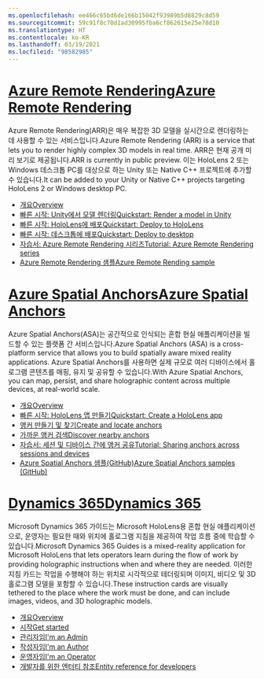 ```yaml
---
ms.openlocfilehash: ee466c65bd6de166b15042f93989b5d8829c8d59
ms.sourcegitcommit: 59c91f8c70d1ad30995fba6cf862615e25e78d10
ms.translationtype: HT
ms.contentlocale: ko-KR
ms.lasthandoff: 03/19/2021
ms.locfileid: "98582985"
---
```

# <a name="azure-remote-rendering"></a>[<span data-ttu-id="4cf65-101">Azure Remote Rendering</span><span class="sxs-lookup"><span data-stu-id="4cf65-101">Azure Remote Rendering</span></span>](#tab/arr)

<span data-ttu-id="4cf65-102">Azure Remote Rendering(ARR)은 매우 복잡한 3D 모델을 실시간으로 렌더링하는 데 사용할 수 있는 서비스입니다.</span><span class="sxs-lookup"><span data-stu-id="4cf65-102">Azure Remote Rendering (ARR) is a service that lets you to render highly complex 3D models in real time.</span></span> <span data-ttu-id="4cf65-103">ARR은 현재 공개 미리 보기로 제공됩니다.</span><span class="sxs-lookup"><span data-stu-id="4cf65-103">ARR is currently in public preview.</span></span> <span data-ttu-id="4cf65-104">이는 HoloLens 2 또는 Windows 데스크톱 PC를 대상으로 하는 Unity 또는 Native C++ 프로젝트에 추가할 수 있습니다.</span><span class="sxs-lookup"><span data-stu-id="4cf65-104">It can be added to your Unity or Native C++ projects targeting HoloLens 2 or Windows desktop PC.</span></span>

* [<span data-ttu-id="4cf65-105">개요</span><span class="sxs-lookup"><span data-stu-id="4cf65-105">Overview</span></span>](/azure/remote-rendering/overview/about) 
* [<span data-ttu-id="4cf65-106">빠른 시작: Unity에서 모델 렌더링</span><span class="sxs-lookup"><span data-stu-id="4cf65-106">Quickstart: Render a model in Unity</span></span>](/azure/remote-rendering/quickstarts/render-model) 
* [<span data-ttu-id="4cf65-107">빠른 시작: HoloLens에 배포</span><span class="sxs-lookup"><span data-stu-id="4cf65-107">Quickstart: Deploy to HoloLens</span></span>](/azure/remote-rendering/quickstarts/deploy-to-hololens) 
* [<span data-ttu-id="4cf65-108">빠른 시작: 데스크톱에 배포</span><span class="sxs-lookup"><span data-stu-id="4cf65-108">Quickstart: Deploy to desktop</span></span>](/azure/remote-rendering/quickstarts/deploy-to-desktop) 
* [<span data-ttu-id="4cf65-109">자습서: Azure Remote Rendering 시리즈</span><span class="sxs-lookup"><span data-stu-id="4cf65-109">Tutorial: Azure Remote Rendering series</span></span>](/azure/remote-rendering/tutorials/unity/tutorial-landing) 
* [<span data-ttu-id="4cf65-110">Azure Remote Rendering 샘플</span><span class="sxs-lookup"><span data-stu-id="4cf65-110">Azure Remote Rending sample</span></span>](/azure/remote-rendering/samples/showcase-app)

# <a name="azure-spatial-anchors"></a>[<span data-ttu-id="4cf65-111">Azure Spatial Anchors</span><span class="sxs-lookup"><span data-stu-id="4cf65-111">Azure Spatial Anchors</span></span>](#tab/asa)

<span data-ttu-id="4cf65-112">Azure Spatial Anchors(ASA)는 공간적으로 인식되는 혼합 현실 애플리케이션을 빌드할 수 있는 플랫폼 간 서비스입니다.</span><span class="sxs-lookup"><span data-stu-id="4cf65-112">Azure Spatial Anchors (ASA) is a cross-platform service that allows you to build spatially aware mixed reality applications.</span></span> <span data-ttu-id="4cf65-113">Azure Spatial Anchors를 사용하면 실제 규모로 여러 디바이스에서 홀로그램 콘텐츠를 매핑, 유지 및 공유할 수 있습니다.</span><span class="sxs-lookup"><span data-stu-id="4cf65-113">With Azure Spatial Anchors, you can map, persist, and share holographic content across multiple devices, at real-world scale.</span></span>

* [<span data-ttu-id="4cf65-114">개요</span><span class="sxs-lookup"><span data-stu-id="4cf65-114">Overview</span></span>](/azure/spatial-anchors/overview) 
* [<span data-ttu-id="4cf65-115">빠른 시작: HoloLens 앱 만들기</span><span class="sxs-lookup"><span data-stu-id="4cf65-115">Quickstart: Create a HoloLens app</span></span>](/azure/spatial-anchors/quickstarts/get-started-unity-hololens) 
* [<span data-ttu-id="4cf65-116">앵커 만들기 및 찾기</span><span class="sxs-lookup"><span data-stu-id="4cf65-116">Create and locate anchors</span></span>](/azure/spatial-anchors/how-tos/create-locate-anchors-unity) 
* [<span data-ttu-id="4cf65-117">가까운 앵커 검색</span><span class="sxs-lookup"><span data-stu-id="4cf65-117">Discover nearby anchors</span></span>](/azure/spatial-anchors/how-tos/set-up-coarse-reloc-unity)
* [<span data-ttu-id="4cf65-118">자습서: 세션 및 디바이스 간에 앵커 공유</span><span class="sxs-lookup"><span data-stu-id="4cf65-118">Tutorial: Sharing anchors across sessions and devices</span></span>](/azure/spatial-anchors/tutorials/tutorial-share-anchors-across-devices?tabs=VS%2cAndroid)  
* [<span data-ttu-id="4cf65-119">Azure Spatial Anchors 샘플(GitHub)</span><span class="sxs-lookup"><span data-stu-id="4cf65-119">Azure Spatial Anchors samples (GitHub)</span></span>](https://github.com/Azure/azure-spatial-anchors-samples) 

# <a name="dynamics-365"></a>[<span data-ttu-id="4cf65-120">Dynamics 365</span><span class="sxs-lookup"><span data-stu-id="4cf65-120">Dynamics 365</span></span>](#tab/D365)

<span data-ttu-id="4cf65-121">Microsoft Dynamics 365 가이드는 Microsoft HoloLens용 혼합 현실 애플리케이션으로, 운영자는 필요한 때와 위치에 홀로그램 지침을 제공하여 작업 흐름 중에 학습할 수 있습니다.</span><span class="sxs-lookup"><span data-stu-id="4cf65-121">Microsoft Dynamics 365 Guides is a mixed-reality application for Microsoft HoloLens that lets operators learn during the flow of work by providing holographic instructions when and where they are needed.</span></span> <span data-ttu-id="4cf65-122">이러한 지침 카드는 작업을 수행해야 하는 위치로 시각적으로 테더링되며 이미지, 비디오 및 3D 홀로그램 모델을 포함할 수 있습니다.</span><span class="sxs-lookup"><span data-stu-id="4cf65-122">These instruction cards are visually tethered to the place where the work must be done, and can include images, videos, and 3D holographic models.</span></span>

* [<span data-ttu-id="4cf65-123">개요</span><span class="sxs-lookup"><span data-stu-id="4cf65-123">Overview</span></span>](/dynamics365/mixed-reality/guides/) 
* [<span data-ttu-id="4cf65-124">시작</span><span class="sxs-lookup"><span data-stu-id="4cf65-124">Get started</span></span>](/dynamics365/mixed-reality/guides/get-started) 
* [<span data-ttu-id="4cf65-125">관리자임</span><span class="sxs-lookup"><span data-stu-id="4cf65-125">I'm an Admin</span></span>](/dynamics365/mixed-reality/guides/setup)
* [<span data-ttu-id="4cf65-126">작성자임</span><span class="sxs-lookup"><span data-stu-id="4cf65-126">I'm an Author</span></span>](/dynamics365/mixed-reality/guides/authoring-overview) 
* [<span data-ttu-id="4cf65-127">운영자임</span><span class="sxs-lookup"><span data-stu-id="4cf65-127">I'm an Operator</span></span>](/dynamics365/mixed-reality/guides/operator-overview) 
* [<span data-ttu-id="4cf65-128">개발자를 위한 엔터티 참조</span><span class="sxs-lookup"><span data-stu-id="4cf65-128">Entity reference for developers</span></span>](/dynamics365/mixed-reality/guides/developer-entity-reference)